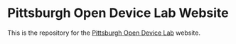 # Pittsburgh Open Device Lab Website

This is the repository for the [Pittsburgh Open Device Lab](http://pghdevicelab.org) website.
